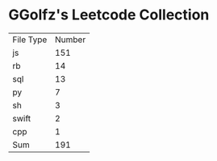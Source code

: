 # GGolfz's Leetcode Collection

<table><tr><td>File Type</td><td>Number</td></tr><tr><td>js</td><td>151</td></tr><tr><td>rb</td><td>14</td></tr><tr><td>sql</td><td>13</td></tr><tr><td>py</td><td>7</td></tr><tr><td>sh</td><td>3</td></tr><tr><td>swift</td><td>2</td></tr><tr><td>cpp</td><td>1</td></tr><tr><td>Sum</td><td>191</td></tr></table>